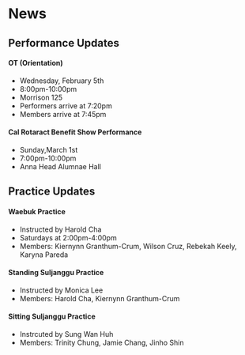 # News

## Performance Updates

#### OT (Orientation)
- Wednesday, February 5th
- 8:00pm-10:00pm
- Morrison 125
- Performers arrive at 7:20pm
- Members arrive at 7:45pm

#### Cal Rotaract Benefit Show Performance
- Sunday,March 1st 
- 7:00pm-10:00pm
- Anna Head Alumnae Hall

## Practice Updates

#### Waebuk Practice
- Instructed by Harold Cha
- Saturdays at 2:00pm-4:00pm
- Members: Kiernynn Granthum-Crum, Wilson Cruz, Rebekah Keely, Karyna Pareda

#### Standing Suljanggu Practice
- Instructed by Monica Lee
- Members: Harold Cha, Kiernynn Granthum-Crum

#### Sitting Suljanggu Practice
- Instrcuted by Sung Wan Huh
- Members: Trinity Chung, Jamie Chang, Jinho Shin
